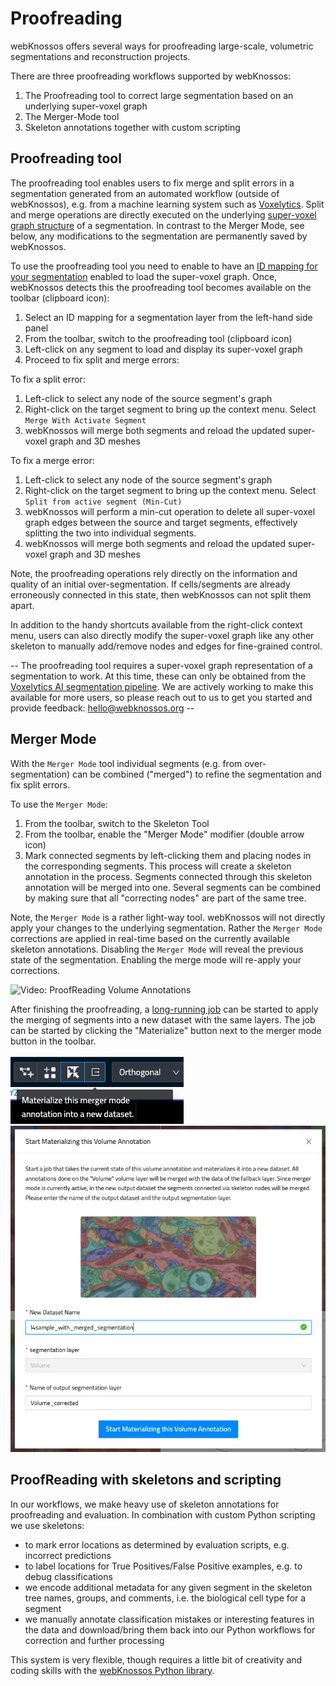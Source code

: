 # Proofreading

webKnossos offers several ways for proofreading large-scale, volumetric segmentations and reconstruction projects.

There are three proofreading workflows supported by webKnossos:
1. The Proofreading tool to correct large segmentation based on an underlying super-voxel graph
2. The Merger-Mode tool
3. Skeleton annotations together with custom scripting

## Proofreading tool

The proofreading tool enables users to fix merge and split errors in a segmentation generated from an automated workflow (outside of webKnossos), e.g. from a machine learning system such as [Voxelytics](https://voxelytics.com). Split and merge operations are directly executed on the underlying [super-voxel graph structure](./terminology.md#agglomerates) of a segmentation. In contrast to the Merger Mode, see below, any modifications to the segmentation are permanently saved by webKnossos.

To use the proofreading tool you need to enable to have an [ID mapping for your segmentation](./volume_annotation.md#mappings--on-demand-agglomeration) enabled to load the super-voxel graph. Once, webKnossos detects this the proofreading tool becomes available on the toolbar (clipboard icon):

1. Select an ID mapping for a segmentation layer from the left-hand side panel
2. From the toolbar, switch to the proofreading tool (clipboard icon)
3. Left-click on any segment to load and display its super-voxel graph
4. Proceed to fix split and merge errors:

To fix a split error:
1. Left-click to select any node of the source segment's graph
2. Right-click on the target segment to bring up the context menu. Select `Merge With Activate Segment`
3. webKnossos will merge both segments and reload the updated super-voxel graph and 3D meshes

To fix a merge error:
1. Left-click to select any node of the source segment's graph
2. Right-click on the target segment to bring up the context menu. Select `Split from active segment (Min-Cut)`
3. webKnossos will perform a min-cut operation to delete all super-voxel graph edges between the source and target segments, effectively splitting the two into individual segments.
4. webKnossos will merge both segments and reload the updated super-voxel graph and 3D meshes

Note, the proofreading operations rely directly on the information and quality of an initial over-segmentation. If cells/segments are already erroneously connected in this state, then webKnossos can not split them apart.

In addition to the handy shortcuts available from the right-click context menu, users can also directly modify the super-voxel graph like any other skeleton to manually add/remove nodes and edges for fine-grained control.

-- The proofreading tool requires a super-voxel graph representation of a segmentation to work. At this time, these can only be obtained from the [Voxelytics AI segmentation pipeline](https://voxelytics.com). We are actively working to make this available for more users, so please reach out to us to get you started and provide feedback: [hello@webknossos.org](mailto:hello@webknossos.org) -- 

## Merger Mode

With the `Merger Mode` tool individual segments (e.g. from over-segmentation) can be combined ("merged") to refine the segmentation and fix split errors. 

To use the `Merger Mode`:
1. From the toolbar, switch to the Skeleton Tool
2. From the toolbar, enable the "Merger Mode" modifier (double arrow icon)
3. Mark connected segments by left-clicking them and placing nodes in the corresponding segments. This process will create a skeleton annotation in the process. Segments connected through this skeleton annotation will be merged into one. Several segments can be combined by making sure that all "correcting nodes" are part of the same tree.

Note, the `Merger Mode` is a rather light-way tool. webKnossos will not directly apply your changes to the underlying segmentation. Rather the `Merger Mode` corrections are applied in real-time based on the currently available skeleton annotations. Disabling the `Merger Mode` will reveal the previous state of the segmentation. Enabling the merge mode will re-apply your corrections.

![Video: ProofReading Volume Annotations](https://www.youtube.com/watch?v=Sq4AuWanK14)

After finishing the proofreading, a [long-running job](./jobs.md) can be started to apply the merging of segments into a new dataset with the same layers. The job can be started by clicking the "Materialize" button next to the merger mode button in the toolbar.

![Button to open the Merger mode long-running job modal](./images/start_merger_mode_job_modal_button.jpg)
![Modal to start the Merger mode long-running job](./images/start_merger_mode_job_modal.jpg)

## ProofReading with skeletons and scripting
In our workflows, we make heavy use of skeleton annotations for proofreading and evaluation. In combination with custom Python scripting we use skeletons:

- to mark error locations as determined by evaluation scripts, e.g. incorrect predictions 
- to label locations for True Positives/False Positive examples, e.g. to debug classifications
- we encode additional metadata for any given segment in the skeleton tree names, groups, and comments, i.e. the biological cell type for a segment
- we manually annotate classification mistakes or interesting features in the data and download/bring them back into our Python workflows for correction and further processing

This system is very flexible, though requires a little bit of creativity and coding skills with the [webKnossos Python library](./tooling#webknossos-python-library).